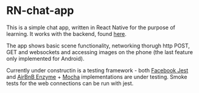 # RN-chat-app

This is a simple chat app, written in React Native for the purpose of learning. It works with the backend, found
[here](https://github.com/quarian/RN-chat-app-backend).

The app shows basic scene functionality, networking thorugh http POST, GET and websockets and accessing images on the phone
(the last feature only implemented for Android).

Currently under constructin is a testing framework - both [Facebook Jest](https://facebook.github.io/jest/) and
[AirBnB Enzyme](https://github.com/airbnb/enzyme) + [Mocha](https://mochajs.org/) implementations are under testing.
Smoke tests for the web connections can be run with jest.
